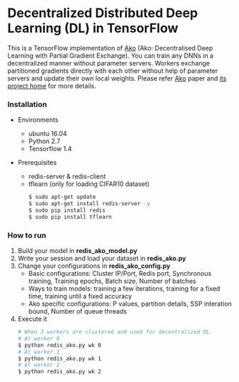 # Decentralized Distributed Deep Learning (DL) in TensorFlow

This is a TensorFlow implementation of [Ako](https://lsds.doc.ic.ac.uk/sites/default/files/ako-socc16.pdf) (Ako: Decentralised Deep Learning with Partial Gradient Exchange). You can train any DNNs in a decentralized manner without parameter servers. Workers exchange partitioned gradients directly with each other without help of parameter servers and update their own local weights. Please refer [Ako](https://lsds.doc.ic.ac.uk/sites/default/files/ako-socc16.pdf) paper and [its project home](https://www-users.cs.umn.edu/~chandra/tfako/home.html) for more details. 

### Installation
 - Environments  
    - ubuntu 16.04 
    - Python 2.7
    - Tensorflow 1.4
    
 - Prerequisites 
    - redis-server & redis-client 
    - tflearn (only for loading CIFAR10 dataset)
        ```sh
        $ sudo apt-get update
        $ sudo apt-get install redis-server -y
        $ sudo pip install redis
        $ sudo pip install tflearn
        ```

### How to run
1. Build your model in **redis_ako_model.py**
2. Write your session and load your dataset in **redis_ako.py**
3. Change your configurations in **redis_ako_config.py**
    - Basic configurations: Cluster IP/Port, Redis port, Synchronous training, Training epochs, Batch size, Number of batches
    - Ways to train models: training a few iterations, training for a fixed time, training until a fixed accuracy 
    - Ako specific configurations: P values, partition details, SSP interation bound, Number of queue threads
4. Execute it 
    ```sh
    # When 3 workers are clustered and used for decentralized DL
    # At worker 0
    $ python redis_ako.py wk 0 
    # At worker 1
    $ python redis_ako.py wk 1
    # At worker 2
    $ python redis_ako.py wk 2
    ```

